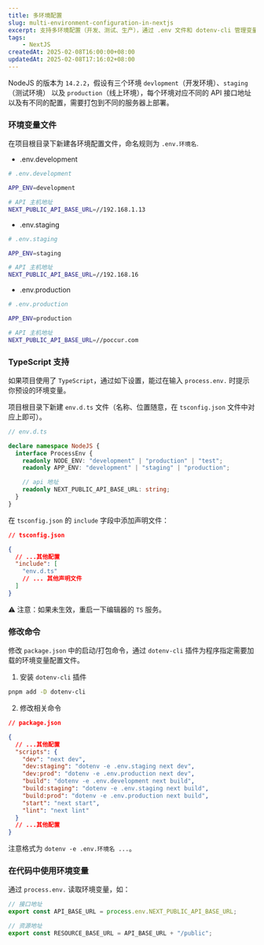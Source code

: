 ```yaml
---
title: 多环境配置
slug: multi-environment-configuration-in-nextjs
excerpt: 支持多环境配置（开发、测试、生产），通过 .env 文件和 dotenv-cli 管理变量，TypeScript 提供类型提示。
tags: 
	- NextJS
createdAt: 2025-02-08T16:00:00+08:00
updatedAt: 2025-02-08T17:16:02+08:00
---
```


NodeJS 的版本为 `14.2.2`，假设有三个环境 `devlopment`（开发环境）、`staging`（测试环境） 以及 `production`（线上环境），每个环境对应不同的 API 接口地址以及有不同的配置，需要打包到不同的服务器上部署。

### 环境变量文件

在项目根目录下新建各环境配置文件，命名规则为 `.env.环境名`.

- .env.development

```bash
# .env.development

APP_ENV=development

# API 主机地址
NEXT_PUBLIC_API_BASE_URL=//192.168.1.13
```

- .env.staging

```bash
# .env.staging

APP_ENV=staging

# API 主机地址
NEXT_PUBLIC_API_BASE_URL=//192.168.16
```

- .env.production

```bash
# .env.production

APP_ENV=production

# API 主机地址
NEXT_PUBLIC_API_BASE_URL=//poccur.com
```

### TypeScript 支持

如果项目使用了 `TypeScript`，通过如下设置，能过在输入 `process.env.` 时提示你预设的环境变量。

项目根目录下新建 `env.d.ts` 文件（名称、位置随意，在 `tsconfig.json` 文件中对应上即可）。

```ts
// env.d.ts

declare namespace NodeJS {
  interface ProcessEnv {
    readonly NODE_ENV: "development" | "production" | "test";
    readonly APP_ENV: "development" | "staging" | "production";

    // api 地址
    readonly NEXT_PUBLIC_API_BASE_URL: string;
  }
}
```

在 `tsconfig.json` 的 `include` 字段中添加声明文件：

```json
// tsconfig.json

{
  // ...其他配置
  "include": [
    "env.d.ts"
    // ... 其他声明文件
  ]
}
```

⚠️ 注意：如果未生效，重启一下编辑器的 `TS` 服务。

### 修改命令

修改 `package.json` 中的启动/打包命令，通过 `dotenv-cli` 插件为程序指定需要加载的环境变量配置文件。

1. 安装 `dotenv-cli` 插件

```bash
pnpm add -D dotenv-cli
```

2. 修改相关命令

```json
// package.json

{
  // ...其他配置
  "scripts": {
    "dev": "next dev",
    "dev:staging": "dotenv -e .env.staging next dev",
    "dev:prod": "dotenv -e .env.production next dev",
    "build": "dotenv -e .env.development next build",
    "build:staging": "dotenv -e .env.staging next build",
    "build:prod": "dotenv -e .env.production next build",
    "start": "next start",
    "lint": "next lint"
  }
  // ...其他配置
}
```

注意格式为 `dotenv -e .env.环境名 ...`。

### 在代码中使用环境变量

通过 `process.env.` 读取环境变量，如：

```ts
// 接口地址
export const API_BASE_URL = process.env.NEXT_PUBLIC_API_BASE_URL;

// 资源地址
export const RESOURCE_BASE_URL = API_BASE_URL + "/public";
```
